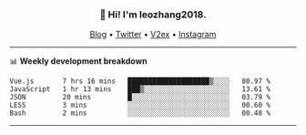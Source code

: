 <h3 align="center">👋 Hi! I'm leozhang2018.</h3>
<p align="center">
  <a href="https://leozhang2018.me">Blog</a> •
  <a href="https://twitter.com/leozhang2018">Twitter</a> •
  <a href="https://www.v2ex.com/member/leozhang">V2ex</a> •
  <a href="https://www.instagram.com/leozhanghere">Instagram</a>
</p>

-------

📊 **Weekly development breakdown**
<!--START_SECTION:waka-->
```text
Vue.js       7 hrs 16 mins   ████████████████████▒░░░░   80.97 % 
JavaScript   1 hr 13 mins    ███▒░░░░░░░░░░░░░░░░░░░░░   13.61 % 
JSON         20 mins         █░░░░░░░░░░░░░░░░░░░░░░░░   03.79 % 
LESS         3 mins          ░░░░░░░░░░░░░░░░░░░░░░░░░   00.60 % 
Bash         2 mins          ░░░░░░░░░░░░░░░░░░░░░░░░░   00.48 % 
```
<!--END_SECTION:waka-->
-------
